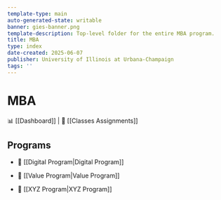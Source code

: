 ```yaml
---
template-type: main
auto-generated-state: writable
banner: gies-banner.png
template-description: Top-level folder for the entire MBA program.
title: MBA
type: index
date-created: 2025-06-07
publisher: University of Illinois at Urbana-Champaign
tags: ''
---
```


# MBA



📊 [[Dashboard]] | 📝 [[Classes Assignments]]



## Programs



- 📁 [[Digital Program|Digital Program]]

- 📁 [[Value Program|Value Program]]

- 📁 [[XYZ Program|XYZ Program]]
